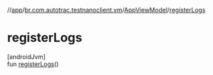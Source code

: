 //[app](../../../index.md)/[br.com.autotrac.testnanoclient.vm](../index.md)/[AppViewModel](index.md)/[registerLogs](register-logs.md)

# registerLogs

[androidJvm]\
fun [registerLogs](register-logs.md)()
